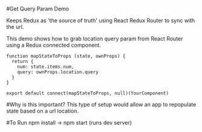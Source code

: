 #Get Query Param Demo 

Keeps Redux as 'the source of truth' using React Redux Router to sync with the url.  

This demo shows how to grab location query param from React Router using a Redux connected component.

```
function mapStateToProps (state, ownProps) {
  return {
    num: state.items.num,
    query: ownProps.location.query
  }
}

export default connect(mapStateToProps, null)(YourComponent)
```

#Why is this important?
This type of setup would allow an app to repopulate state based on a url location.

#To Run
npm install -> npm start (runs dev server)
